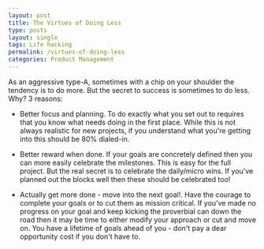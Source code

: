 ```yaml
---
layout: post
title: The Virtues of Doing Less
type: posts
layout: single
tags: Life hacking
permalink: /virtues-of-doing-less
categories: Product Management
---
```


As an aggressive type-A, sometimes with a chip on your shoulder the tendency is to do more. But the secret to success is sometimes to do less. Why? 3 reasons:

- Better focus and planning. To do exactly what you set out to requires that you know what needs doing in the first place. While this is not always realistic for new projects, if you understand what you're getting into this should be 80% dialed-in.

- Better reward when done. If your goals are concretely defined then you can more easily celebrate the milestones. This is easy for the full project. But the real secret is to celebrate the daily/micro wins. If you've planned out the blocks well then these should be celebrated too!

- Actually get more done - move into the next goal!. Have the courage to complete your goals or to cut them as mission critical. If you've made no progress on your goal and keep kicking the proverbial can down the road then it may be time to either modify your approach or cut and move on. You have a lifetime of goals ahead of you - don't pay a dear opportunity cost if you don't have to. 

